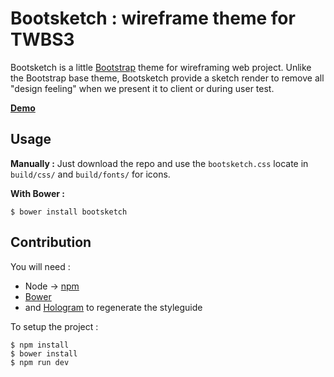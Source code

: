 # Bootsketch : wireframe theme for TWBS3

Bootsketch is a little [Bootstrap](https://github.com/twbs/bootstrap-sass) theme for wireframing web project. Unlike the Bootstrap base theme, Bootsketch provide a sketch render to remove all "design feeling" when we present it to client or during user test.

**[Demo](https://cdn.rawgit.com/rofrol/Bootsketch-build/master/index.html)**

## Usage

**Manually :**
Just download the repo and use the `bootsketch.css` locate in `build/css/` and `build/fonts/` for icons.

**With Bower :**
```
$ bower install bootsketch
```

## Contribution

You will need :

* Node -> [npm](npmjs.org)
* [Bower](bower.io)
* and [Hologram](https://github.com/trulia/hologram) to regenerate the styleguide

To setup the project :

````
$ npm install
$ bower install
$ npm run dev
````

